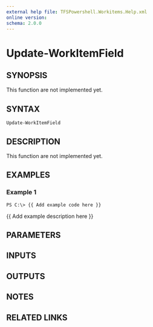 ```yaml
---
external help file: TFSPowershell.Workitems.Help.xml
online version: 
schema: 2.0.0
---
```


# Update-WorkItemField

## SYNOPSIS
This function are not implemented yet.

## SYNTAX

```
Update-WorkItemField
```

## DESCRIPTION
This function are not implemented yet.

## EXAMPLES

### Example 1
```
PS C:\> {{ Add example code here }}
```

{{ Add example description here }}

## PARAMETERS

## INPUTS

## OUTPUTS

## NOTES

## RELATED LINKS

